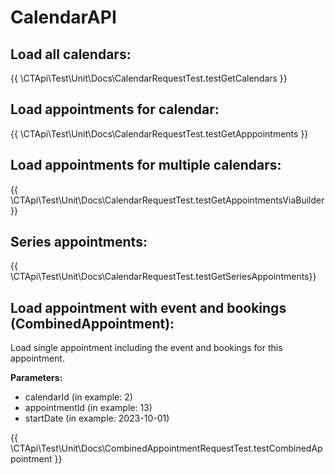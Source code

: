 # CalendarAPI

## Load all calendars:

{{ \CTApi\Test\Unit\Docs\CalendarRequestTest.testGetCalendars }}

## Load appointments for calendar:

{{ \CTApi\Test\Unit\Docs\CalendarRequestTest.testGetApppointments }}

## Load appointments for multiple calendars:

{{ \CTApi\Test\Unit\Docs\CalendarRequestTest.testGetAppointmentsViaBuilder }}

## Series appointments:

{{ \CTApi\Test\Unit\Docs\CalendarRequestTest.testGetSeriesAppointments}}

## Load appointment with event and bookings (CombinedAppointment):

Load single appointment including the event and bookings for this appointment.

**Parameters:**
- calendarId (in example: 2)
- appointmentId (in example: 13)
- startDate (in example: 2023-10-01)

{{ \CTApi\Test\Unit\Docs\CombinedAppointmentRequestTest.testCombinedAppointment }}
